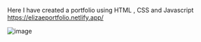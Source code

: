 Here I have created a portfolio using HTML , CSS and Javascript
https://elizaeportfolio.netlify.app/


![image](https://github.com/user-attachments/assets/25fdd183-1ff9-454c-975e-bd7fce505248)
